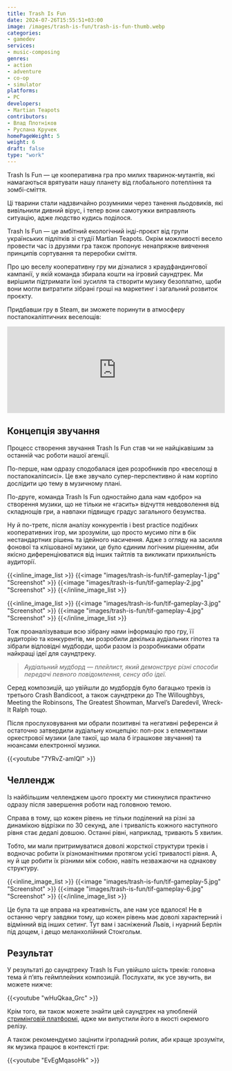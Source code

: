 ```yaml
---
title: Trash Is Fun
date: 2024-07-26T15:55:51+03:00
image: /images/trash-is-fun/trash-is-fun-thumb.webp
categories:
- gamedev
services:
- music-composing
genres:
- action
- adventure
- co-op
- simulator
platforms:
- PC
developers:
- Martian Teapots
contributors:
- Влад Плотніков
- Руслана Кручек
homePageWeight: 5
weight: 6
draft: false
type: "work"
---
```


Trash Is Fun — це кооперативна гра про милих тваринок-мутантів, які намагаються врятувати нашу планету від глобального потепління та зомбі-сміття.

Ці тварини стали надзвичайно розумними через танення льодовиків, які вивільнили дивний вірус, і тепер вони самотужки виправляють ситуацію, адже людство кудись поділося.

Trash Is Fun — це амбітний екологічний інді-проєкт від групи українських підлітків зі студії Martian Teapots. Окрім можливості весело провести час із друзями гра також пропонує ненапряжне вивчення принципів сортування та переробки сміття.

Про цю веселу кооперативну гру ми дізналися з краудфандингової кампанії, у якій команда збирала кошти на ігровий саундтрек. Ми вирішили підтримати їхні зусилля та створити музику безоплатно, щоби вони могли витратити зібрані гроші на маркетинг і загальний розвиток проєкту.

Придбавши гру в Steam, ви зможете поринути в атмосферу постапокаліптичних веселощів:

<iframe loading="lazy" src="https://store.steampowered.com/widget/1671310/" frameborder="0" width="100%" height="200"></iframe>

## Концепція звучання

Процесс створення звучання Trash Is Fun став чи не найцікавішим за останній час роботи нашої агенції.

По-перше, нам одразу сподобалася ідея розробників про «веселощі в постапокаліпсисі». Це вже звучало супер-перспективно й нам кортіло дослідити цю тему в музичному плані.

По-друге, команда Trash Is Fun одностайно дала нам «добро» на створення музики, що не тільки не «гасить» відчуття невдоволення від складнощів гри, а навпаки підвищує градус загального безумства.

Ну й по-третє, після аналізу конкурентів і best practice подібних кооперативних ігор, ми зрозуміли, що просто мусимо піти в бік нестандартних рішень та ідейного насичення. Адже з огляду на засилля фонової та клішованої музики, це було єдиним логічним рішенням, аби якісно диференціюватися від інших тайтлів та викликати прихильність аудиторії.

{{<inline_image_list >}}
{{<image "images/trash-is-fun/tif-gameplay-1.jpg" "Screenshot"  >}}
{{<image "images/trash-is-fun/tif-gameplay-2.jpg" "Screenshot"  >}}
{{</inline_image_list >}}

{{<inline_image_list >}}
{{<image "images/trash-is-fun/tif-gameplay-3.jpg" "Screenshot"  >}}
{{<image "images/trash-is-fun/tif-gameplay-4.jpg" "Screenshot"  >}}
{{</inline_image_list >}}

Тож проаналізувавши всю зібрану нами інформацію про гру, її аудиторію та конкурентів, ми розробили декілька аудіальних гіпотез та зібрали відповідні мудборди, щоби разом із розробниками обрати найкращі ідеї для саундтреку.

>*Аудіальний мудборд — плейлист, який демонструє різні способи передачі певного повідомлення, сенсу або ідеї.*

Серед композицій, що увійшли до мудбордів було багацько треків із третього Crash Bandicoot, а також саундтреки до The Willoughbys, Meeting the Robinsons, The Greatest Showman, Marvel’s Daredevil, Wreck-It Ralph тощо.

Після прослуховування ми обрали позитивні та негативні референси й остаточно затвердили аудіальну концепцію: поп-рок з елементами оркестрової музики (але такої, що мала б іграшкове звучання) та нюансами електронної музики.

{{<youtube "7YRvZ-amIQI" >}}

## Челлендж

Із найбільшим челленджем цього проєкту ми стикнулися практично одразу після завершення роботи над головною темою.

Справа в тому, що кожен рівень не тільки поділений на різні за динамікою відрізки по 30 секунд, але і тривалість кожного наступного рівня стає дедалі довшою. Останні рівні, наприклад, тривають 5 хвилин.

Тобто, ми мали притримуватися доволі жорсткої структури треків і водночас робити їх різноманітними протягом усієї тривалості рівня. А, ну й ще робити їх різними між собою, навіть незважаючи на однакову структуру.

{{<inline_image_list >}}
{{<image "images/trash-is-fun/tif-gameplay-5.jpg" "Screenshot"  >}}
{{<image "images/trash-is-fun/tif-gameplay-6.jpg" "Screenshot"  >}}
{{</inline_image_list >}}

Це була та ще вправа на креативність, але нам усе вдалося! Не в останню чергу завдяки тому, що кожен рівень має доволі характерний і відмінний від інших сетинг. Тут вам і засніжений Львів, і нуарний Берлін під дощем, і дещо меланхолійний Стокгольм.

## Результат

У результаті до саундтреку Trash Is Fun увійшло шість треків: головна тема й п’ять геймплейних композицій. Послухати, як усе звучить, ви можете нижче:

{{<youtube "wHuQkaa_Grc" >}}

Крім того, ви також можете знайти цей саундтрек на улюбленій [стримінговій платформі](https://vldpltnkv.ampl.ink/tif_ost), адже ми випустили його в якості окремого релізу.

А також рекомендуємо зацінити ігроладний ролик, аби краще зрозуміти, як музика працює в контексті гри:

{{<youtube "EvEgMqasoHk" >}}
